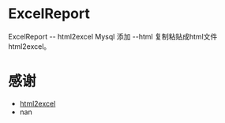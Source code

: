 # ExcelReport
ExcelReport -- html2excel
Mysql 添加 --html
复制粘贴成html文件
html2excel。

# 感谢
* [html2excel](https://github.com/liaochong/html2excel)
* nan